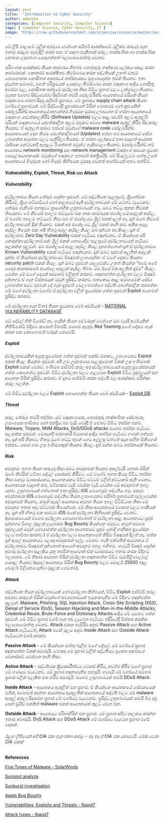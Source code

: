```yaml
---
layout: post
title:  "Introduction to Cyber Security"
author: adeesha
categories: [Computer Security, Computer Science]
tags: [ Computer Science, Cyber Security, IT ]
image: "https://raw.githubusercontent.com/scienciax/sciencia/master/assets/images/posts/ajp/cov/cybersec.jpg"
---
```


මේ ලිපි මාලාවේ මුලික අරමුණ වෙන්නෙ සයිබර් ආරක්ෂාවේ මුලිකම කරුණු ගැන ඉතාම සරළව පැහැදිලි කරන එක. ඒ සඳහා හැකිතාක් සරල, තාක්ෂණික හා තාක්ෂණික නොවන උදාහරණ යොදාගන්නත් බලාපොරොත්තු වෙනව.

පරිගණක ආරක්ෂාව කියන කාරණය නිතරම තොරතුරු තාක්ෂණ ලෝකය සසළ කරන කාරණාවක්. කොතරම් ආරක්ෂිතව නිර්මාණය කරන පද්ධතියක් උනත් ඔනෑම මොහොතක නොසිතන අකාරයේ තර්ජනයකට මුහුණදෙන්න ඉඩක් තියනව. ඉතා දැවැන්ත සමාගම්, මහත් පරිශ්‍රමයක් යොදවල නිර්මාණය කරන මෘදුකාංග ආදිය නොසිතූ අවස්ථා වල, නොසිතන අන්දමේ දුර්වලතා නිසා විවිධ ප්‍රහාර වලට ලක්වෙලා තියනව. මෑතක එහෙම සිද්ධවෙච්ච සිදුවීමක් තමයි සෝලර්වින්ඩ් ආයතනයේ ඔරියන් කියන මෘදුකාංගය හරහා සිදුවූ සයිබර් ප්‍රහාරය. මේ ප්‍රහාරය supply chain attack කියන වර්ගයේ ප්‍රහාරයක්. මේ සිද්ධියේදී ප්‍රහාරකයන් විසින් මොනයම් හෝ ක්‍රමයකින් සෝලර්වින්ඩ් ආයතනයේ අභ්‍යන්තර ගිණුමක මුරපද ලබාගෙන ඒ හරහා ආයතනයේ මෘදුකාංග යාවත්කාලකිරීම් (Software Updates) වලට අදාළ සර්වර් තුලට ඇතුල්වී ඔරියන් මෘදුකාංගයේ යාවත්කාලීන තුලට ඔවුනට අවශ්‍ය malware ඇතුල් කිරීම සිදු කරල තියනව. ඒ ඇතුලත් කරාට පස්සේ ඔවුන්ගේ malware code සෝලර්වින්ඩ් ආයතනයෙන් දෙන නියම යාවත්කාලීනයන් (Updates) හරහා එම ආයතනයේ සේවා ලබාගන්න ආයතන වලට පැතිරිලා තියනව. ඒ හරහා ලෝකයේ ඉතා වැදගත් ආයතන රාශියක නෙට්වර්ක් ඇතුලට රිංගන්නත් ඔවුන්ට හැකිවෙලා තියනව. (සෝලර්වින්ඩ් නම් ආයතනය network monitoring සහ network management මෘදුකාංග සපයන ප්‍රධාන පෙළේ ආයතනයක්. ඔවුන්ගේ මෘදුකාංග ඉතාමත් ජනප්‍රියයි). මේ සියල්ලටම හේතු උනේ ආයතනයේ ගිණුමක හෝ ගිණුම් කිහිපයක මුරපද වෙනත් පාර්ශවයක් අතට පත්වීම.

#### **Vulnerability, Exploit, Threat, Risk සහ Attack**


##### Vulnerability

දුර්වලතාවය කියන තේරුම දෙන්න පුළුවන්. යම් පද්ධතියක සැලසුමේ, ක්‍රියාත්මක කිරීමේ, ක්‍රියා පටිපාටියේ හෝ පාලනයේ ඇති දුර්වලතාවයන් මේ යටතට වැටෙනව. තේරුම ගැනීමේ පහසුවට ප්‍රායෝගික උදාහරණයක් ගමු. ඔබට තට්ටු තුනක නිවසක් තියෙනව. මේ නිවසේ ඉහලම තට්ටුවේ එක නාන කාමරයක ජනේලයේ අගුලක් කැඩිල. ඒ වගේම ඉහලම තට්ටුවේ නිසා ඔබ ඒ ජනේලයට ග්‍රිල් එකක් දාලත් නෑ. දැන් ඔබේ නිවසේ දුර්වලතාවයන් 2ක් තියනව. එකක් අර ජනේලයට ග්‍රිල් එකක් නැති කම. අනික අගුල කැඩිල තියෙන එක. අපි හිතමු අගුල කැඩිල කියල ඔබ දන්නෙ නෑ කියල. දැන් ඒ දුර්වලතාව Zero Day Vulnerability එකක් හැටියට හඳුන්වනව. ඒ කියන්නෙ අපි නොදන්නා දුර්වලතාවයක්. ග්‍රිල් එකක් නොයෙදීම සැලසුමේ දුර්වලතාවයක් හැටියට සලකන්න පුලුවන්. ඔබ ජනේලයේ අගුල කැඩිල කියල දැනගත්තොත් දැන් ඒ දුර්වලතාවය Known Vulnerability එකක් හැටියට හඳුන්වනව. දැන් ඔබට පුළුවන් අලුතින් අගුලක් දාන්න. ඒ කියන්නෙ දුර්වලතාවයට විසඳුමක් ලබාදෙන්න. ඒ වගේ දෙකට කියනව security patch එකක් කියල. දැන් ඔබට පුළුවන් යාලුවෙක්ට උනත් කියන්න "අඩේ අපේ ගෙදර නානකාමරේ ජනේලෙ අගුලක් කැඩිල තිබ්බ. මම ඊයේ ඒක අලුතින් දැම්ම" කියල. මෙන්න මේ වගේ දෙයක් සාමාගම් වලිනුත් කරනව. හඳුනාගත්ත දුර්වලතා වලට විසඳුම් දුන්නහම ඒ ගැන විස්තරයක් ඔවුන් ප්‍රසිද්ධ කරනව. එතකොට අදාළ සමාගමෙන් සේවා ලබාගන්න අයට පුළුවන් දේ ගැන දැනුවත් වෙලා තමන්ගෙ පද්ධති යාවත්කාලීන කරගන්න. මේ වගේ දුර්වලතා වගේම ඒ දුර්වලතා වලින් ප්‍රයෝජන ගන්න පුළුවන් Exploit එහෙමත් ප්‍රසිද්ධ කරනව.

මේ දුර්වලතා ගැන විතර තියන ප්‍රධානම වෙබ් අඩවියක් - [NATIONAL VULNERABILITY DATABASE](https://nvd.nist.gov/vuln/full-listing)

මේ දේවල් නීති විරෝධී නෑ. හැකින් කියන දේ වරදක් වෙන්නෙ ඔබ වැරදි අර්ථයකින් නීතිවිරෝධී විදිහට කරොත් විතරයි. එහෙම නැතුව Red Teaming වගේ දේකට හැක් කරන එක කොහොමත් වරදක් නෙවෙයි.

##### Exploit

දුර්වලතාවයකින් අයුතු ප්‍රයෝජන ගන්න පුළුවන් කෝඩ් එකකට, උපාංගයකට Exploit එකක් කියල කියන්න පුළුවන්. අපි උඩ උදාහරණය සැලකුවොත් ටිකක් උස ඉණිමගක් Exploit එකක් වෙනව. ඉණිමග පාවිච්චි කරල අර දුර්වලතාවයෙන් අයුතු ප්‍රයෝජනයක් ගන්න කෙනෙක්ට පුළුවන්. විවිධ දුර්වලතා වලට ගැලපෙන Exploit විවිධ පුද්ගලයන් සහ ආයතන විසින් ප්‍රසිද්ධ කරනව. ඒ දැනට පාවිච්චි කරන පද්ධති වල ආරක්ෂාව පරීක්ෂා කරල බලන්න.

මේ විවිධ දුර්වලතා වලට Exploit හොයාගන්න තියන වෙබ් අඩවියක් - [Exploit DB](https://www.exploit-db.com/) 

##### Threat

සරල තේරුම තමයි තර්ජන. යම් මෘදුකාංගයක, තොරතුරු තාක්ෂණික සේවාවක, උපාංගයක භාවිතය හෝ ජනප්‍රිය බව වැඩි වෙද්දී ඒ වෙතට විවිධ තර්ජන එනව. Malware, Trojans, MitM Attacks, DoS/DDoS attacks එහෙම තර්ජන හැටියට සලකන්න පුළුවන්. මෙතැනදී තරඟකාරී වියාපාර ආදිය තර්ජන හැටියට ගණන් ගන්නෙ නෑ. දැන් අපි නිකමට හිතමු ඔබේ තට්ටු තුනේ ගෙට අල්ලපු වත්තේ සැක සහිත මිනිහෙක් ඉන්නව. පොර ගාව උස ඉණිමගකුත් තියනව කියල. දැන් ඔන්න ඔබට තර්ජනයක් තියනව.

##### Risk

අවදානම. ඉහත කියන කරුණු නිසා ඔබට අවදානමක් තියනව අසල්වැසි හොරා විසින් ඔබේ නිවසින් වටිනා දේවල් සොරකම් කිරීමට. මේ වගේම ඉහත කියපු විවිධ තර්ජන නිසා ඔනෑම ව්‍යාපාරයකට, ආයතනයකට විවිධ මට්ටම් වලින් අවධානම් ඇති වෙනව. ආයතනයක වැදගත් කම, වටිනාකම වැඩි වෙන්න වැඩි වෙන්න මේ අවදානමත් ඉහල යනව. උදාහරණයක් ගත්තොත් ඉතා ප්‍රසිද්ධ iOS මෙහෙයුම් පද්ධතිය ගමු. ඔනෑම අවස්තාවක iOS මෙහෙයුම් පද්ධතිය තියන උපාංගයකට සයිබර් ප්‍රහාරයක් එල්ලවෙන්න අවදානමක් තියනව. නමුත් ඇපල් ආයතනය අරගන තියන ඉහල විධිවිධාන නිසා මේ අවදානම ඉතාම අඩු මට්ටමක තියෙන්නෙ. මේ නිසා ආයතනයේ ව්‍යාපාර වලට හානියක් නෑ. දැන් අපි හිතමු එක පාරටම iOS එකේ දුර්වලතා කිහිපයක් ප්‍රසිද්ධ වෙනව. (සාමාන්‍යයෙන් එහෙම දුර්වලතා හොයාගත්තොත් ඒ දුර්වලතා අදාළ ආයතනයට දැනුම් දුන්නහම විශාල මුදලක් ලැබෙනව Bug Bounty කියන්නෙ එවුවට. නමුත් සමහර පුද්ගලයන් ඔවුන් හොයාගන්න දුර්වලතා ආයතනයට දැනුම් නොදී හානිකර ප්‍රයෝජන වලට භාවිතා කරනව.) ඒ දුර්වලතා වලට ආයතනයෙන් කිසිම විසඳුමක් දීලත් නෑ. ඔන්න දැන් ඇපල් ආයතනයට ලොකු අවදානමක් එල්ල වෙනව. හැකි ඉක්මනින් ආයතනය ඒ දුර්වලතාවට විසඳුමක් දුන්නොත් ආයෙත් අවදානම පහල බහිනව. හැබැයි විසඳුම් දෙන්න අමාරු දුර්වලතා සැලකිය යුතු තරමින් ආවොත් ඒක ව්‍යාපාරයට ඉතාම නරක විදිහට බලපානව. මේ නිසාම ආයතන විසින් දුර්වලතා හඳුනාගන්න විවිධ වැඩපිළිවෙලවල් යොදල තියනව (ඇපල් ආයතනය විසින් Bug Bounty වලට ඩොලර් 25000 ඉඳල ඩොලර් මිලියනය දක්වා මුදලක් ගෙවනව).

##### Attack

පද්ධතියක තියන දුර්වලතාවයක් හෝ දුර්වලතා කිහිපයක්, විවිධ Exploit පාවිච්චි කරල අපරාධ කරුවන් විසින් ඔවුන්ගේ අවශ්‍යතාවයන් ඉටුකරගැනීම මේ විදිහට හඳුන්වන්න පුලුවන්. Malware, Phishing, SQL Injection Attack, Cross-Site Scripting (XSS), Denial of Service (DoS), Session Hijacking and Man-in-the-Middle Attacks, Credential Reuse, Brute-Force and Dictionary Attacks ආදිය මේ යටතට ගන්න පුළුවන්. මේ විවිධ ප්‍රහාර වර්ග ගැන ඉඩ ලැබෙන හැටියට ඉදිරියේදී විස්තර කරන්න බලාපොරොත්තු වෙනව. Attack එකක හැසිරීම අනුව Passive Attack සහ Active Attack හැටියටත්, Attack එකේ මූලය අනුව Inside Attack සහ Outside Attack හැටියටත් වර්ග කරනව

 **Passive Attack** - මේ කියන්නෙ ඔත්තු බැලීම වගේ දේවල්. මේ වර්ගයේ ප්‍රහාර අඳුනාගන්න ටිකක් අමාරුයි. මොකද මේ ප්‍රහාර වලින් පද්ධතියට දැනෙන අකාරයේ වෙනස්කම් වෙන්නෙ නැති නිසා.

**Active Attack** - පද්ධතියක ක්‍රියාකාරීත්වය වෙනස් කිරීම, අවහිර කිරීම වගේ ප්‍රහාර මේ ගණයට වැටෙනව. මේ ප්‍රහාර හඳුනාගැනීම පහසුයි. හැබැයි මේ වර්ගයේ සමහර ප්‍රහාර වලින් වලකින එක හරිම අමාරුයි. එහෙම උදාහරණයක් තමයි DDoS Attack.

**Inside Attack** - ආයතනය ඇතුලින් එන ප්‍රහාර. ඒ කියන්නෙ ආයතනයේ සේවකයෙක් මගින්, එහෙමත් නැත්තං ආයතනය ඇතුලතින් ආයතනයේ පද්ධති වලට යම් malware ඇතුල් කරලා සිදුකරන ප්‍රහාර මේ වර්ගයට වැටෙනව. ප්‍රසිද්ධ උදාහරණයක් තමයි බිම දාපු පෙන් ඩ්‍රයිව් එකකින් malware එකක් ආයතනයක් තුලට යවන එක.

**Outside Attack** - ආයතයට පරිබාහිරින් එන ප්‍රහාර. මේ ප්‍රහාර අපිට පාලනය කරන්න ඉතාම අමාරුයි. DoS Attack සහ DDoS Attack මේ වර්ගයට වැටෙන ප්‍රහාර වර්ග දෙකක්.

###### ඊළඟ ලිපියෙන් අපි CIA එක ගැන කතා කරමු. - නෑ නෑ ඒ CIA එක නෙවෙයි. මේක වෙන CIA එකක්



**References**

[Five Types of Malware - SolarWinds](https://www.blumira.com/anatomy-of-the-solarwinds-attack-five-types-of-malware/)

[Sunspot analyze](https://www.crowdstrike.com/blog/sunspot-malware-technical-analysis/)

[Sunburst investigation](https://orangematter.solarwinds.com/2021/01/11/new-findings-from-our-investigation-of-sunburst/)

[Apple Bug Bounty](https://developer.apple.com/security-bounty/payouts/)

[Vulnerabilities, Exploits and Threats - Rapid7](https://www.rapid7.com/fundamentals/vulnerabilities-exploits-threats/)

[Attack types - Rapid7](https://www.rapid7.com/fundamentals/types-of-attacks/)